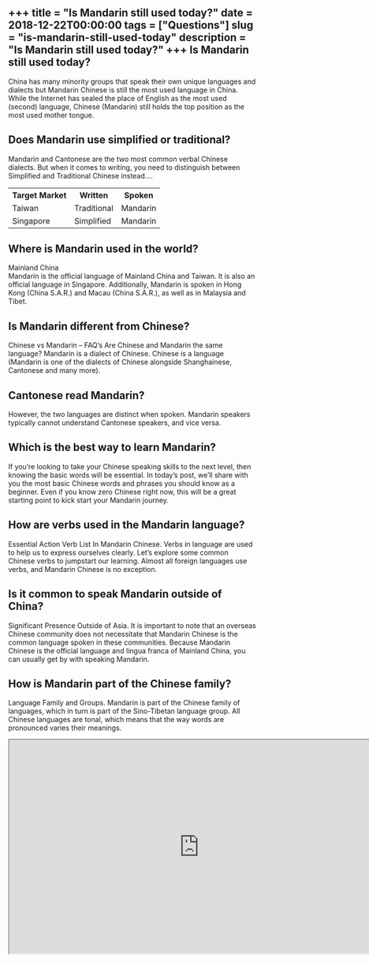 +++
title = "Is Mandarin still used today?"
date = 2018-12-22T00:00:00
tags = ["Questions"]
slug = "is-mandarin-still-used-today"
description = "Is Mandarin still used today?"
+++
Is Mandarin still used today?
-----------------------------

China has many minority groups that speak their own unique languages and dialects but Mandarin Chinese is still the most used language in China. While the Internet has sealed the place of English as the most used (second) language, Chinese (Mandarin) still holds the top position as the most used mother tongue.

Does Mandarin use simplified or traditional?
--------------------------------------------

Mandarin and Cantonese are the two most common verbal Chinese dialects. But when it comes to writing, you need to distinguish between Simplified and Traditional Chinese instead….

<table><tr><th>Target Market</th><th>Written</th><th>Spoken</th></tr><tr><td>Taiwan</td><td>Traditional</td><td>Mandarin</td></tr><tr><td>Singapore</td><td>Simplified</td><td>Mandarin</td></tr></table>

Where is Mandarin used in the world?
------------------------------------

Mainland China  
Mandarin is the official language of Mainland China and Taiwan. It is also an official language in Singapore. Additionally, Mandarin is spoken in Hong Kong (China S.A.R.) and Macau (China S.A.R.), as well as in Malaysia and Tibet.

Is Mandarin different from Chinese?
-----------------------------------

Chinese vs Mandarin – FAQ’s Are Chinese and Mandarin the same language? Mandarin is a dialect of Chinese. Chinese is a language (Mandarin is one of the dialects of Chinese alongside Shanghainese, Cantonese and many more).

Cantonese read Mandarin?
------------------------

However, the two languages are distinct when spoken. Mandarin speakers typically cannot understand Cantonese speakers, and vice versa.

Which is the best way to learn Mandarin?
----------------------------------------

If you’re looking to take your Chinese speaking skills to the next level, then knowing the basic words will be essential. In today’s post, we’ll share with you the most basic Chinese words and phrases you should know as a beginner. Even if you know zero Chinese right now, this will be a great starting point to kick start your Mandarin journey.

How are verbs used in the Mandarin language?
--------------------------------------------

Essential Action Verb List In Mandarin Chinese. Verbs in language are used to help us to express ourselves clearly. Let’s explore some common Chinese verbs to jumpstart our learning. Almost all foreign languages use verbs, and Mandarin Chinese is no exception.

Is it common to speak Mandarin outside of China?
------------------------------------------------

Significant Presence Outside of Asia. It is important to note that an overseas Chinese community does not necessitate that Mandarin Chinese is the common language spoken in these communities. Because Mandarin Chinese is the official language and lingua franca of Mainland China, you can usually get by with speaking Mandarin.

How is Mandarin part of the Chinese family?
-------------------------------------------

Language Family and Groups. Mandarin is part of the Chinese family of languages, which in turn is part of the Sino-Tibetan language group. All Chinese languages are tonal, which means that the way words are pronounced varies their meanings.

<iframe allow="accelerometer; autoplay; clipboard-write; encrypted-media; gyroscope; picture-in-picture" allowfullscreen="" class="__youtube_prefs__  epyt-is-override  no-lazyload" data-no-lazy="1" data-origheight="433" data-origwidth="770" data-skipgform_ajax_framebjll="" height="433" id="_ytid_90064" loading="lazy" src="https://www.youtube.com/embed/QY0AMmLuiqk?enablejsapi=1&autoplay=0&cc_load_policy=0&cc_lang_pref=&iv_load_policy=1&loop=0&modestbranding=0&rel=1&fs=1&playsinline=0&autohide=2&theme=dark&color=red&controls=1&" title="YouTube player" width="770"></iframe>